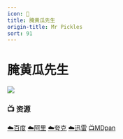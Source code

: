```yaml
---
icon: 🥒
title: 腌黄瓜先生
origin-title: Mr Pickles
sort: 91
---
```

# 腌黄瓜先生

![](/assets/image/%E6%9C%AA%E6%A0%87%E9%A2%98-1.jpg)

### 📺 资源 <Badge type="tip" text="YYeTs人人字幕组" />

[☁️百度](https://pan.baidu.com/s/1zHPHqqQjDnYsmzveJfyVjw?pwd=ajb2) [☁️阿里](https://www.alipan.com/s/Et3ZaqAZhoB) [☁️夸克](https://pan.quark.cn/s/9aef4e80b855) [☁️迅雷](https://pan.xunlei.com/s/VOO67gaYUt957gvvjAIGdZJkA1?pwd=nkt4#) [📺MDpan](https://pan.mdsub.top/%E8%85%8C%E9%BB%84%E7%93%9C%E5%85%88%E7%94%9F)
